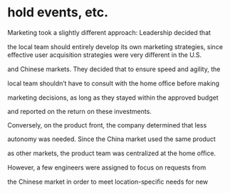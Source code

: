 # hold events, etc.

Marketing took a slightly diﬀerent approach: Leadership decided that

the local team should entirely develop its own marketing strategies, since eﬀective user acquisition strategies were very diﬀerent in the U.S.

and Chinese markets. They decided that to ensure speed and agility, the

local team shouldn’t have to consult with the home oﬃce before making

marketing decisions, as long as they stayed within the approved budget

and reported on the return on these investments.

Conversely, on the product front, the company determined that less

autonomy was needed. Since the China market used the same product

as other markets, the product team was centralized at the home oﬃce.

However, a few engineers were assigned to focus on requests from

the Chinese market in order to meet location-speciﬁc needs for new